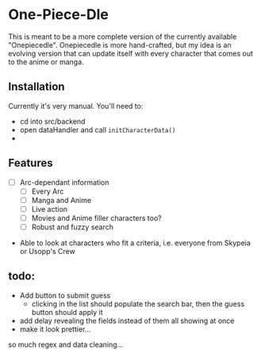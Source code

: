 # One-Piece-Dle

This is meant to be a more complete version of the currently available "Onepiecedle". Onepiecedle is more hand-crafted, but my idea is an evolving version that can update itself with every character that comes out to the anime or manga.

## Installation

Currently it's very manual. You'll need to:

- cd into src/backend
- open dataHandler and call `initCharacterData()`
- 

## Features

- [ ] Arc-dependant information
  - [ ] Every Arc
  - [ ] Manga and Anime
  - [ ] Live action
  - [ ] Movies and Anime filler characters too?
  - [ ] Robust and fuzzy search
- Able to look at characters who fit a criteria, i.e. everyone from Skypeia or Usopp's Crew

## todo:

- Add button to submit guess
  - clicking in the list should populate the search bar, then the guess button should apply it
- add delay revealing the fields instead of them all showing at once
- make it look prettier...

so much regex and data cleaning...
